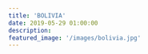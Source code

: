```yaml
---
title: 'BOLIVIA'
date: 2019-05-29 01:00:00
description:
featured_image: '/images/bolivia.jpg'
---
```

